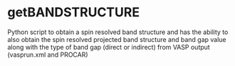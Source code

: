 # getBANDSTRUCTURE
Python script to obtain a spin resolved band structure and has the ability to also obtain the spin resolved projected band structure and band gap value along with the type of band gap (direct or indirect) from VASP output (vasprun.xml and PROCAR)
